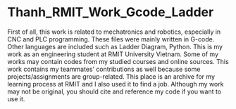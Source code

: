 # Thanh_RMIT_Work_Gcode_Ladder
First of all, this work is related to mechatronics and robotics, especially in CNC and PLC programming.
These files were mainly written in G-code. Other languages are included such as Ladder Diagram, Python.
This is my work as an engineering student at RMIT University Vietnam. Some of my works may contain codes from my studied courses and online sources.
This work contains my teammates’ contributions as well because some projects/assignments are group-related.
This place is an archive for my learning process at RMIT and I also used it to find a job. 
Although my work may not be original, you should cite and reference my code if you want to use it.
